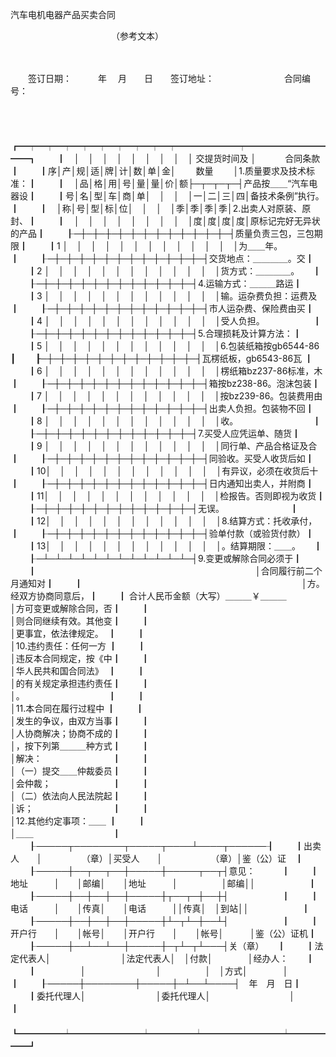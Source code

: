 



汽车电机电器产品买卖合同



 

　　　　　　　　　　　　（参考文本）

　　　　　　　　　

　　签订日期：　　　年　 月　　日　　签订地址：　　　　　　　　合同编号：

　　


　　┏━┯━┯━┯━┯━┯━┯━┯━┯━┯━━━━━━━┯━━━━━━━━━━━┓
　　┃　│　│　│　│　│　│　│　│　│ 交提货时间及 │　　　 合同条款　　　 ┃
　　┃序│产│规│适│牌│计│数│单│金│　　 数量　　 │1.质量要求及技术标准：┃
　　┃　│品│格│用│号│量│量│价│额├─┬─┬─┬─┤产品按＿＿“汽车电器设┃
　　┃号│名│型│车│商│单│　│　│　│一│二│三│四│备技术条例”执行。　　┃
　　┃　│称│号│型│标│位│　│　│　│季│季│季│季│2.出卖人对原装、原封、┃
　　┃　│　│　│　│　│　│　│　│　│度│度│度│度│原标记完好无异状的产品┃
　　┠─┼─┼─┼─┼─┼─┼─┼─┼─┼─┼─┼─┼─┤质量负责三包，三包期限┃
　　┃1 │　│　│　│　│　│　│　│　│　│　│　│　│为＿＿年。　　　　　　┃
　　┠─┼─┼─┼─┼─┼─┼─┼─┼─┼─┼─┼─┼─┤交货地点：＿＿＿＿。交┃
　　┃2 │　│　│　│　│　│　│　│　│　│　│　│　│货方式：＿＿＿＿。　　┃
　　┠─┼─┼─┼─┼─┼─┼─┼─┼─┼─┼─┼─┼─┤4.运输方式：＿＿＿路运┃
　　┃3 │　│　│　│　│　│　│　│　│　│　│　│　│输。运杂费负担：运费及┃
　　┠─┼─┼─┼─┼─┼─┼─┼─┼─┼─┼─┼─┼─┤市人运杂费、保险费由买┃
　　┃4 │　│　│　│　│　│　│　│　│　│　│　│　│受人负担。　　　　　　┃
　　┠─┼─┼─┼─┼─┼─┼─┼─┼─┼─┼─┼─┼─┤5.合理损耗及计算方法：┃
　　┃5 │　│　│　│　│　│　│　│　│　│　│　│　│6.包装纸箱按gb6544-86 ┃
　　┠─┼─┼─┼─┼─┼─┼─┼─┼─┼─┼─┼─┼─┤瓦楞纸板，gb6543-86瓦 ┃
　　┃6 │　│　│　│　│　│　│　│　│　│　│　│　│楞纸箱bz237-86标准，木┃
　　┠─┼─┼─┼─┼─┼─┼─┼─┼─┼─┼─┼─┼─┤箱按bz238-86。泡沫包装┃
　　┃7 │　│　│　│　│　│　│　│　│　│　│　│　│按bz239-86。包装费用由┃
　　┠─┼─┼─┼─┼─┼─┼─┼─┼─┼─┼─┼─┼─┤出卖人负担。包装物不回┃
　　┃8 │　│　│　│　│　│　│　│　│　│　│　│　│收。　　　　　　　　　┃
　　┠─┼─┼─┼─┼─┼─┼─┼─┼─┼─┼─┼─┼─┤7.买受人应凭运单、随货┃
　　┃9 │　│　│　│　│　│　│　│　│　│　│　│　│同行单、产品合格证及合┃
　　┠─┼─┼─┼─┼─┼─┼─┼─┼─┼─┼─┼─┼─┤同验收。买受人收货后如┃
　　┃10│　│　│　│　│　│　│　│　│　│　│　│　│有异议，必须在收货后十┃
　　┠─┼─┼─┼─┼─┼─┼─┼─┼─┼─┼─┼─┼─┤日内通知出卖人，并附商┃
　　┃11│　│　│　│　│　│　│　│　│　│　│　│　│检报告。否则即视为收货┃
　　┠─┼─┼─┼─┼─┼─┼─┼─┼─┼─┼─┼─┼─┤无误。　　　　　　　　┃
　　┃12│　│　│　│　│　│　│　│　│　│　│　│　│8.结算方式：托收承付，┃
　　┠─┼─┼─┼─┼─┼─┼─┼─┼─┼─┼─┼─┼─┤验单付款（或验货付款）┃
　　┃13│　│　│　│　│　│　│　│　│　│　│　│　│。结算期限：＿＿。　　┃
　　┠─┴─┴─┴─┴─┴─┴─┴─┴─┴─┴─┴─┴─┤9.变更或解除合同必须于┃
　　┃　　　　　　　　　　　　　　　　　　　　　　　　　│合同履行前二个月通知对┃
　　┃　　　　　　　　　　　　　　　　　　　　　　　　　│方。经双方协商同意后，┃
　　┃ 合计人民币金额（大写）＿＿＿￥＿＿＿　　　　　　 │方可变更或解除合同，否┃
　　┃　　　　　　　　　　　　　　　　　　　　　　　　　│则合同继续有效。其他变┃
　　┃　　　　　　　　　　　　　　　　　　　　　　　　　│更事宜，依法律规定。　┃
　　┃　　　　　　　　　　　　　　　　　　　　　　　　　│10.违约责任：任何一方 ┃
　　┃　　　　　　　　　　　　　　　　　　　　　　　　　│违反本合同规定，按《中┃
　　┃　　　　　　　　　　　　　　　　　　　　　　　　　│华人民共和国合同法》　┃
　　┃　　　　　　　　　　　　　　　　　　　　　　　　　│的有关规定承担违约责任┃
　　┃　　　　　　　　　　　　　　　　　　　　　　　　　│。　　　　　　　　　　┃
　　┃　　　　　　　　　　　　　　　　　　　　　　　　　│11.本合同在履行过程中 ┃
　　┃　　　　　　　　　　　　　　　　　　　　　　　　　│发生的争议，由双方当事┃
　　┃　　　　　　　　　　　　　　　　　　　　　　　　　│人协商解决；协商不成的┃
　　┃　　　　　　　　　　　　　　　　　　　　　　　　　│，按下列第＿＿＿种方式┃
　　┃　　　　　　　　　　　　　　　　　　　　　　　　　│解决：　　　　　　　　┃
　　┃　　　　　　　　　　　　　　　　　　　　　　　　　│（一）提交＿＿仲裁委员┃
　　┃　　　　　　　　　　　　　　　　　　　　　　　　　│会仲裁；　　　　　　　┃
　　┃　　　　　　　　　　　　　　　　　　　　　　　　　│（二）依法向人民法院起┃
　　┃　　　　　　　　　　　　　　　　　　　　　　　　　│诉；　　　　　　　　　┃
　　┃　　　　　　　　　　　　　　　　　　　　　　　　　│12.其他约定事项：＿＿ ┃
　　┃　　　　　　　　　　　　　　　　　　　　　　　　　│＿＿　　　　　　　　　┃
　　┠─────┬────────┬─────┬────┴────┬──────┨
　　┃出卖人　　│　　　　　（章）│买受人　　│　　　　　　（章）│鉴（公）证　┃
　　┠─────┼──┬──┬──┼─────┼─────┬──┬┤意见：　　　┃
　　┃地址　　　│　　│邮编│　　│地址　　　│　　　　　│邮编││　　　　　　┃
　　┠─────┼──┼──┼──┼─────┼┬──┬─┼──┼┤　　　　　　┃
　　┃电话　　　│　　│传真│　　│电话　　　││传真│　│到站││　　　　　　┃
　　┠─────┼──┼──┼──┼─────┼┴─┬┴─┼──┴┤　　　　　　┃
　　┃开户行　　│　　│帐号│　　│开户行　　│　　│帐号│　　　│鉴（公）证机┃
　　┠─────┼──┴──┴──┼─────┼─┬┴─┬┴───┤关（章）　　┃
　　┃法定代表人│　　　　　　　　│法定代表人│　│付款│　　　　│经办人：　　┃
　　┃　　　　　│　　　　　　　　│　　　　　│　│方式│　　　　│　　　　　　┃
　　┠─────┼────────┼─────┼─┴──┴────┤　年　月　日┃
　　┃委托代理人│　　　　　　　　│委托代理人│　　　　　　　　　│　　　　　　┃
　　┗━━━━━┷━━━━━━━━┷━━━━━┷━━━━━━━━━┷━━━━━━┛
　　
